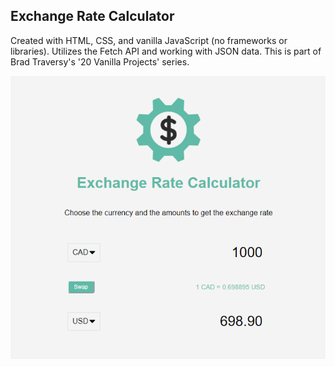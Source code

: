 ## Exchange Rate Calculator

Created with HTML, CSS, and vanilla JavaScript (no frameworks or libraries). Utilizes the Fetch API and working with JSON data. This is part of Brad Traversy's '20 Vanilla Projects' series.

![](img/exchange-snippet.PNG)
